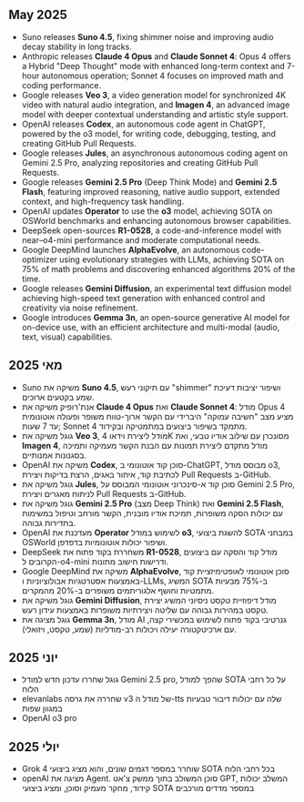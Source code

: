 ## May 2025

- Suno releases **Suno 4.5**, fixing shimmer noise and improving audio decay stability in long tracks.
- Anthropic releases **Claude 4 Opus** and **Claude Sonnet 4**: Opus 4 offers a Hybrid "Deep Thought" mode with enhanced long-term context and 7-hour autonomous operation; Sonnet 4 focuses on improved math and coding performance.
- Google releases **Veo 3**, a video generation model for synchronized 4K video with natural audio integration, and **Imagen 4**, an advanced image model with deeper contextual understanding and artistic style support.
- OpenAI releases **Codex**, an autonomous code agent in ChatGPT, powered by the o3 model, for writing code, debugging, testing, and creating GitHub Pull Requests.
- Google releases **Jules**, an asynchronous autonomous coding agent on Gemini 2.5 Pro, analyzing repositories and creating GitHub Pull Requests.
- Google releases **Gemini 2.5 Pro** (Deep Think Mode) and **Gemini 2.5 Flash**, featuring improved reasoning, native audio support, extended context, and high-frequency task handling.
- OpenAI updates **Operator** to use the **o3** model, achieving SOTA on OSWorld benchmarks and enhancing autonomous browser capabilities.
- DeepSeek open-sources **R1-0528**, a code-and-inference model with near–o4-mini performance and moderate computational needs.
- Google DeepMind launches **AlphaEvolve**, an autonomous code-optimizer using evolutionary strategies with LLMs, achieving SOTA on 75% of math problems and discovering enhanced algorithms 20% of the time.
- Google releases **Gemini Diffusion**, an experimental text diffusion model achieving high-speed text generation with enhanced control and creativity via noise refinement.
- Google introduces **Gemma 3n**, an open-source generative AI model for on-device use, with an efficient architecture and multi-modal (audio, text, visual) capabilities.

## מאי 2025

- Suno משיקה את **Suno 4.5**, עם תיקוני רעש "shimmer" ושיפור יציבות דעיכת שמע בקטעים ארוכים.
- אנת'רופיק משיקה את **Claude 4 Opus** ואת **Claude Sonnet 4**: מודל Opus 4 מציע מצב "חשיבה עמוקה" היברידי עם הקשר ארוך-טווח משופר ופעולה אוטונומית עד 7 שעות; Sonnet 4 מתמקד בשיפור ביצועים במתמטיקה ובקידוד.
- גוגל משיקה את **Veo 3**, מודל ליצירת וידאו 4K מסונכרן עם שילוב אודיו טבעי, ואת **Imagen 4**, מודל מתקדם ליצירת תמונות עם הבנת הקשר מעמיקה ותמיכה בסגנונות אמנותיים.
- OpenAI משיקה את **Codex**, סוכן קוד אוטונומי ב-ChatGPT, מבוסס מודל o3, לכתיבת קוד, איתור באגים, הרצת בדיקות ויצירת Pull Requests ב-GitHub.
- גוגל משיקה את **Jules**, סוכן קוד א-סינכרוני אוטונומי המבוסס על Gemini 2.5 Pro, לניתוח מאגרים ויצירת Pull Requests ב-GitHub.
- גוגל משיקה את **Gemini 2.5 Pro** (מצב Deep Think) ואת **Gemini 2.5 Flash**, עם יכולות הסקה משופרות, תמיכת אודיו מובנית, הקשר מורחב וטיפול במשימות בתדירות גבוהה.
- OpenAI מעדכנת את **Operator** לשימוש במודל **o3**, להשגת ביצועי SOTA במבחני OSWorld ושיפור יכולות אוטונומיות בדפדפן.
- DeepSeek משחררת בקוד פתוח את **R1-0528**, מודל קוד והסקה עם ביצועים הקרובים ל-o4-mini ודרישות חישוב מתונות.
- Google DeepMind משיקה את **AlphaEvolve**, סוכן אוטונומי לאופטימיזציית קוד באמצעות אסטרטגיות אבולוציוניות ו-LLMs, המשיג SOTA ב-75% מבעיות מתמטיות וחושף אלגוריתמים משופרים ב-20% מהמקרים.
- גוגל משיקה את **Gemini Diffusion**, מודל דיפוזיית טקסט ניסיוני המשיג יצירת טקסט במהירות גבוהה עם שליטה ויצירתיות משופרות באמצעות עידון רעש.
- גוגל מציגה את **Gemma 3n**, מודל AI גנרטיבי בקוד פתוח לשימוש במכשירי קצה, עם ארכיטקטורה יעילה ויכולות רב-מודליות (שמע, טקסט, ויזואלי).


## יוני 2025
- גוגל שחררו עדכון חדש למודל Gemini 2.5 pro, שהפך למודל SOTA על כל רחבי הלוח
- elevanlabs שחררה את גרסה v3 של מודל ה-tts שלה עם יכולות דיבור טבעיות במגוון שפות 
- OpenAI o3 pro


## יולי 2025
- Grok 4 שוחרר במספר דגמים שונים, והוא מציג ביצועי SOTA בכל רחבי הלוח
- openAI מציגה את Agent. סוכן המשולב בתוך ממשק צ'אט GPT, המשלב יכולות קידוד, מחקר מעמיק וסוכן, ומציג ביצועי SOTA במספר מדדים מורכבים
